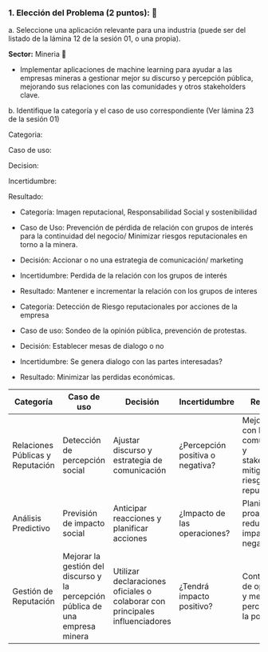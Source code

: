 ### 1. Elección del Problema (2 puntos): 🚀

a. Seleccione una aplicación relevante para una industria (puede ser del  listado de la lámina 12 de la sesión 01, o una propia).

**Sector:** Mineria 🗻

- Implementar aplicaciones de machine learning para ayudar a las empresas mineras a gestionar mejor su discurso y percepción pública, mejorando sus relaciones con las comunidades y otros stakeholders clave.

  
b. Identifique la categoría y el caso de uso correspondiente (Ver lámina 23 de la sesión 01)

Categoria:

Caso de uso:

Decision:

Incertidumbre:

Resultado:

- Categoría: Imagen reputacional, Responsabilidad Social y sostenibilidad
- Caso de Uso: Prevención de pérdida de relación con grupos de interés para la continuidad del negocio/ Minimizar riesgos reputacionales en torno a la minera.
- Decisión: Accionar o no una estrategia de comunicación/ marketing
- Incertidumbre: Perdida de la relación con los grupos de interés
- Resultado: Mantener e incrementar la relación con los grupos de interes

- Categoría: Detección de Riesgo reputacionales por acciones de la empresa 
- Caso de uso: Sondeo de la opinión pública, prevención de protestas.
- Decisión: Establecer mesas de dialogo o no
- Incertidumbre:  Se genera dialogo con las partes interesadas?
- Resultado: Minimizar las perdidas económicas.

| Categoría | Caso de uso | Decisión | Incertidumbre | Resultado |
|-----------|------------|------------| ------------| ------------|
| Relaciones Públicas y Reputación    | Detección de percepción social     | Ajustar discurso y estrategia de comunicación     | ¿Percepción positiva o negativa?    | Mejor relación con las comunidades y stakeholders, mitigación de riesgos reputacionales    |
| Análisis Predictivo    | Previsión de impacto social     | Anticipar reacciones y planificar acciones    | ¿Impacto de las operaciones?    | Planificación proactiva, reducción de impactos negativos     |
| Gestión de Reputación   | Mejorar la gestión del discurso y la percepción pública de una empresa minera   | Utilizar declaraciones oficiales o colaborar con principales influenciadores | ¿Tendrá impacto positivo?  | Continuidad de operciones y mejor percepción de la población  |
